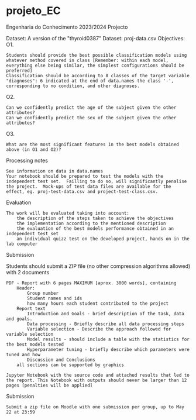 # projeto_EC

Engenharia do Conhecimento 2023/2024
Projecto

Dataset: A version of the "thyroid0387" Dataset: proj-data.csv
Objectives:
O1.

    Students should provide the best possible classification models using whatever method covered in class [Remember: within each model, everything else being similar, the simplest configurations should be preferred]
    Classification should be according to 8 classes of the target variable "diagnoses": 6 indicated at the end of data.names the class '-', corresponding to no condition, and other diagnoses.

O2.

    Can we confidently predict the age of the subject given the other attributes?
    Can we confidently predict the sex of the subject given the other attributes?

O3.

    What are the most significant features in the best models obtained above (in O1 and O2)?

Processing notes

    See information on data in data.names
    Your notebook should be prepared to test the models with the independent test set.  Failling to do so, will significantly penalise the project.  Mock-ups of test data files are available for the effect, eg. proj-test-data.csv and project-test-class.csv.

Evaluation

    The work will be evaluated taking into account:
        the description of the steps taken to achieve the objectives
        the implementation according to the mentioned description
        the evaluation of the best models performance obtained in an independent test set
        an individual quizz test on the developed project, hands on in the lab computer

Submission

Students should submit a ZIP file (no other compression algorithms allowed) with 2 documents

    PDF - Report with 6 pages MAXIMUM [aprox. 3000 words], containing
        Header:
            Group number
            Student names and ids
            how many hours each student contributed to the project
        Report text
            Introduction and Goals - brief description of the task, data and goals.
            Data processing - Briefly describe all data processing steps
            Variable selection - Describe the approach followed for variable selection
            Model results - should include a table with the statistics for the best models tested
            Hyperparameter tuning - briefly describe which parameters were tuned and how
            Discussion and Conclusions
        all sections can be supported by graphics 

    Jupyter Notebook with the source code and attached results that led to the report. This Notebook with outputs should never be larger than 12 pages [penalties will be applied]

Submission

    Submit a zip file on Moodle with one submission per group, up to May 22 at 23:59

